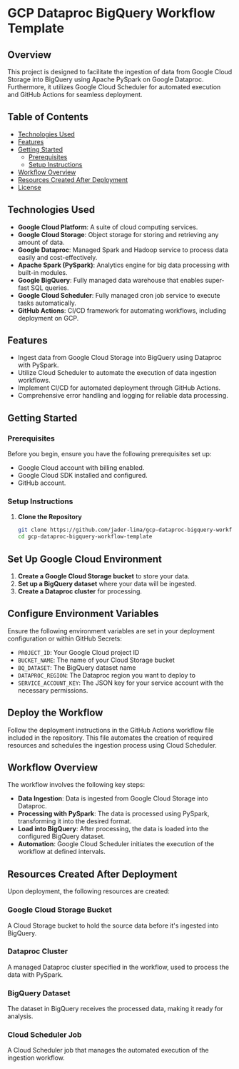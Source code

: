 # GCP Dataproc BigQuery Workflow Template

## Overview

This project is designed to facilitate the ingestion of data from Google Cloud Storage into BigQuery using Apache PySpark on Google Dataproc. Furthermore, it utilizes Google Cloud Scheduler for automated execution and GitHub Actions for seamless deployment. 

## Table of Contents

- [Technologies Used](#technologies-used)
- [Features](#features)
- [Getting Started](#getting-started)
  - [Prerequisites](#prerequisites)
  - [Setup Instructions](#setup-instructions)
- [Workflow Overview](#workflow-overview)
- [Resources Created After Deployment](#resources-created-after-deployment)
- [License](#license)

## Technologies Used

- **Google Cloud Platform**: A suite of cloud computing services.
- **Google Cloud Storage**: Object storage for storing and retrieving any amount of data.
- **Google Dataproc**: Managed Spark and Hadoop service to process data easily and cost-effectively.
- **Apache Spark (PySpark)**: Analytics engine for big data processing with built-in modules.
- **Google BigQuery**: Fully managed data warehouse that enables super-fast SQL queries.
- **Google Cloud Scheduler**: Fully managed cron job service to execute tasks automatically.
- **GitHub Actions**: CI/CD framework for automating workflows, including deployment on GCP.

## Features

- Ingest data from Google Cloud Storage into BigQuery using Dataproc with PySpark.
- Utilize Cloud Scheduler to automate the execution of data ingestion workflows.
- Implement CI/CD for automated deployment through GitHub Actions.
- Comprehensive error handling and logging for reliable data processing.

## Getting Started

### Prerequisites

Before you begin, ensure you have the following prerequisites set up:

- Google Cloud account with billing enabled.
- Google Cloud SDK installed and configured.
- GitHub account.

### Setup Instructions

1. **Clone the Repository**
   ```bash
   git clone https://github.com/jader-lima/gcp-dataproc-bigquery-workflow-template.git
   cd gcp-dataproc-bigquery-workflow-template

## Set Up Google Cloud Environment

1. **Create a Google Cloud Storage bucket** to store your data.
2. **Set up a BigQuery dataset** where your data will be ingested.
3. **Create a Dataproc cluster** for processing.

## Configure Environment Variables

Ensure the following environment variables are set in your deployment configuration or within GitHub Secrets:

- `PROJECT_ID`: Your Google Cloud project ID
- `BUCKET_NAME`: The name of your Cloud Storage bucket
- `BQ_DATASET`: The BigQuery dataset name
- `DATAPROC_REGION`: The Dataproc region you want to deploy to
- `SERVICE_ACCOUNT_KEY`: The JSON key for your service account with the necessary permissions.

## Deploy the Workflow

Follow the deployment instructions in the GitHub Actions workflow file included in the repository. This file automates the creation of required resources and schedules the ingestion process using Cloud Scheduler.

## Workflow Overview

The workflow involves the following key steps:

- **Data Ingestion**: Data is ingested from Google Cloud Storage into Dataproc.
- **Processing with PySpark**: The data is processed using PySpark, transforming it into the desired format.
- **Load into BigQuery**: After processing, the data is loaded into the configured BigQuery dataset.
- **Automation**: Google Cloud Scheduler initiates the execution of the workflow at defined intervals.

## Resources Created After Deployment

Upon deployment, the following resources are created:

### Google Cloud Storage Bucket

A Cloud Storage bucket to hold the source data before it's ingested into BigQuery.

### Dataproc Cluster

A managed Dataproc cluster specified in the workflow, used to process the data with PySpark.

### BigQuery Dataset

The dataset in BigQuery receives the processed data, making it ready for analysis.

### Cloud Scheduler Job

A Cloud Scheduler job that manages the automated execution of the ingestion workflow.
